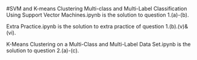 #SVM and K-means Clustering
Multi-class and Multi-Label Classification Using Support Vector Machines.ipynb is the solution to question 1.(a)-(b).

Extra Practice.ipynb is the solution to extra practice of question 1.(b).(v)&(vi).

K-Means Clustering on a Multi-Class and Multi-Label Data Set.ipynb is the solution to question 2.(a)-(c).

